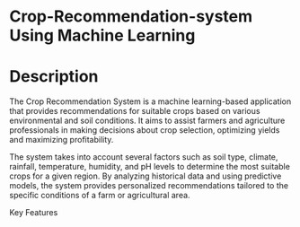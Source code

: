 # Crop-Recommendation-system Using Machine Learning

# Description
The Crop Recommendation System is a machine learning-based application that provides recommendations for suitable crops based on various environmental and soil conditions.
It aims to assist farmers and agriculture professionals in making decisions about crop selection, optimizing yields and maximizing profitability.

The system takes into account several factors such as soil type, climate, rainfall, temperature, humidity, and pH levels to determine the most suitable crops for a given region. By analyzing historical data and using predictive models, the system provides personalized recommendations tailored to the specific conditions of a farm or agricultural area.

Key Features
